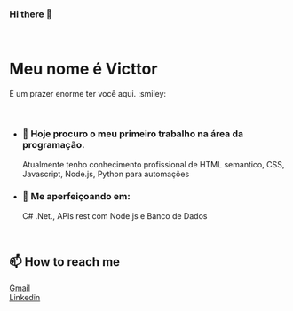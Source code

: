 ### Hi there 👋
<br>
<h1>Meu nome é Victtor</h1>
<p>É um prazer enorme ter você aqui. :smiley:</p>
<br>
<ul>
<li>
<h3>🔭 Hoje procuro o meu primeiro trabalho na área da programação.</h3>
<p>Atualmente tenho conhecimento profissional de HTML semantico, CSS, Javascript, Node.js, Python para automações</p>
</li> 
<li>
<h3>🌱 Me aperfeiçoando em:</h3>
<p>C# .Net., APIs rest com Node.js e Banco de Dados</p>
</li>
</ul>
<br>
<h2>📫 How to reach me</h2>
  <a href="estevamvicttor@gmail.com">Gmail</a>
  <br>
  <a href="www.linkedin.com/in/victtor-estevam-083419245">Linkedin</a>

